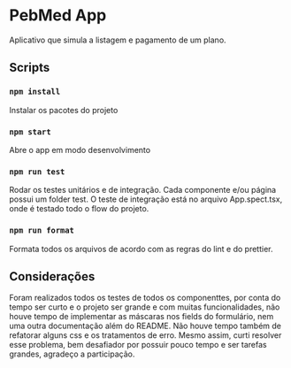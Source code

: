# PebMed App

Aplicativo que simula a listagem e pagamento de um plano.

## Scripts

### `npm install`

Instalar os pacotes do projeto

### `npm start`

Abre o app em modo desenvolvimento

### `npm run test`

Rodar os testes unitários e de integração. Cada componente e/ou página possui um folder test.
O teste de integração está no arquivo App.spect.tsx, onde é testado todo o flow do projeto.



### `npm run format`

Formata todos os arquivos de acordo com as regras do lint e do prettier.

## Considerações

Foram realizados todos os testes de todos os componenttes, por conta do tempo ser curto e o projeto ser grande e com muitas funcionalidades, não houve tempo de implementar as máscaras nos fields do formulário, nem uma outra documentação além do README. Não houve tempo também de refatorar alguns css e os tratamentos de erro. Mesmo assim, curti resolver esse problema, bem desafiador por possuir pouco tempo e ser tarefas grandes, agradeço a participação.

